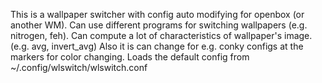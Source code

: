 This is a wallpaper switcher with config auto modifying for openbox (or another WM). Can use different programs for switching wallpapers (e.g. nitrogen, feh).
Can compute a lot of characteristics of wallpaper's image. (e.g. avg, invert_avg)
Also it is can change for e.g. conky configs at the markers for color changing.
Loads the default config from ~/.config/wlswitch/wlswitch.conf